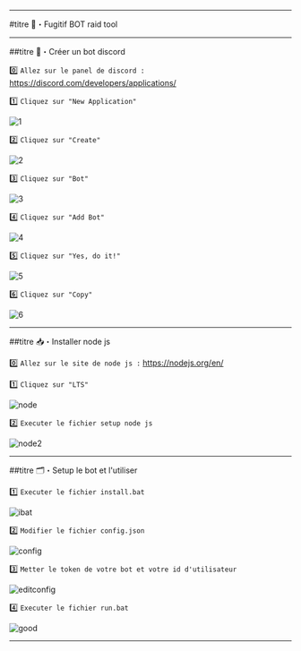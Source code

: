 ---------------------------------------------------

#titre 🌸・Fugitif BOT raid tool

---------------------------------------------------

##titre 🤖・Créer un bot discord

0️⃣ `Allez sur le panel de discord :` https://discord.com/developers/applications/

1️⃣ `Cliquez sur "New Application"`

![1](https://imgur.com/S8ZFgCF.png)

2️⃣ `Cliquez sur "Create"`

![2](https://imgur.com/GyAQEoN.png)

3️⃣ `Cliquez sur "Bot"`

![3](https://imgur.com/GBg4i4t.png)

4️⃣ `Cliquez sur "Add Bot"`

![4](https://imgur.com/XBFjgu0.png)

5️⃣ `Cliquez sur "Yes, do it!"`

![5](https://imgur.com/ypUDHiD.png)

6️⃣ `Cliquez sur "Copy"`

![6](https://imgur.com/CkeLhS5.png)

---------------------------------------------------

##titre 📥・Installer node js

0️⃣ `Allez sur le site de node js :` https://nodejs.org/en/ 

1️⃣ `Cliquez sur "LTS"`

![node](https://imgur.com/VmhQp2d.png)

2️⃣ `Executer le fichier setup node js`

![node2](https://imgur.com/ODQcOcm.png)

---------------------------------------------------

##titre 🗂・Setup le bot et l'utiliser

1️⃣ `Executer le fichier install.bat`

![ibat](https://imgur.com/VB5Wq2I.png)

2️⃣ `Modifier le fichier config.json`

![config](https://imgur.com/v1fU6f5.png)

3️⃣ `Metter le token de votre bot et votre id d'utilisateur`

![editconfig](https://imgur.com/Vj9ejKU.png)

4️⃣ `Executer le fichier run.bat`

![good](https://imgur.com/16Ycoex.png)

---------------------------------------------------
